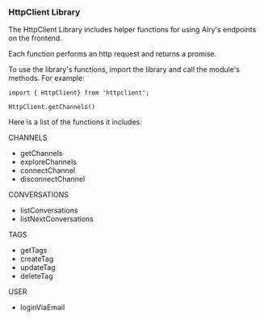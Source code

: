 
### HttpClient Library 

The HttpClient Library includes helper functions for using Airy's endpoints on the frontend.

Each function performs an http request and returns a promise.

To use the library's functions, import the library and call the module's methods.
For example:

``` 
import { HttpClient} from 'httpclient';

HttpClient.getChannels()

``` 

Here is a list of the functions it includes: 

CHANNELS
- getChannels 
- exploreChannels 
- connectChannel
- disconnectChannel 

CONVERSATIONS 
- listConversations
- listNextConversations

TAGS 
- getTags
- createTag
- updateTag
- deleteTag

USER 
- loginViaEmail



